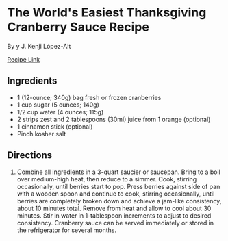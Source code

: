 # The World's Easiest Thanksgiving Cranberry Sauce Recipe

By y J. Kenji López-Alt

[Recipe Link](https://tastesbetterfromscratch.com/fresh-cranberry-relish/)

## Ingredients 

- 1 (12-ounce; 340g) bag fresh or frozen cranberries
- 1 cup sugar (5 ounces; 140g)
- 1/2 cup water (4 ounces; 115g)
- 2 strips zest and 2 tablespoons (30ml) juice from 1 orange (optional)
- 1 cinnamon stick (optional)
- Pinch kosher salt


## Directions
1. Combine all ingredients in a 3-quart saucier or saucepan. Bring to a boil over medium-high heat, then reduce to a simmer. Cook, stirring occasionally, until berries start to pop. Press berries against side of pan with a wooden spoon and continue to cook, stirring occasionally, until berries are completely broken down and achieve a jam-like consistency, about 10 minutes total. Remove from heat and allow to cool about 30 minutes. Stir in water in 1-tablespoon increments to adjust to desired consistency. Cranberry sauce can be served immediately or stored in the refrigerator for several months.
